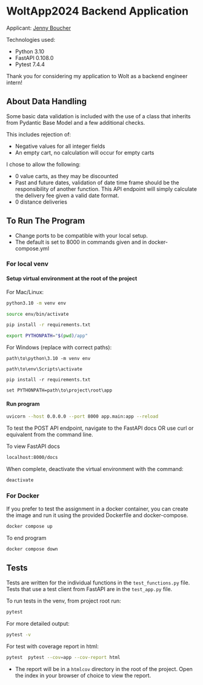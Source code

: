 # WoltApp2024 Backend Application

Applicant: [Jenny Boucher](https://www.github.com/jboucher154)

Technologies used:
- Python 3.10
- FastAPI 0.108.0
- Pytest 7.4.4

Thank you for considering my application to Wolt as a backend engineer intern!

## About Data Handling

Some basic data validation is included with the use of a class that inherits from Pydantic Base Model and a few additional checks.

This includes rejection of:
- Negative values for all integer fields
- An empty cart, no calculation will occur for empty carts

I chose to allow the following:
- 0 value carts, as they may be discounted
- Past and future dates, validation of date time frame should be the responsibility of another function. This API endpoint will simply calculate the delivery fee given a valid date format.
- 0 distance deliveries

## To Run The Program

- Change ports to be compatible with your local setup.
- The default is set to 8000 in commands given and in docker-compose.yml

### For local venv

#### Setup virtual environment at the root of the project

For Mac/Linux:  

```bash
python3.10 -m venv env

source env/bin/activate

pip install -r requirements.txt

export PYTHONPATH="$(pwd)/app" 
```


For Windows (replace with correct paths):
```commandline
path\to\python\3.10 -m venv env

path\to\env\Scripts\activate

pip install -r requirements.txt

set PYTHONPATH=path\to\project\root\app
```

#### Run program

```bash
uvicorn --host 0.0.0.0 --port 8000 app.main:app --reload
```

To test the POST API endpoint, navigate to the FastAPI docs OR use curl or equivalent from the command line.

To view FastAPI docs
```bash
localhost:8000/docs
```

When complete, deactivate the virtual environment with the command:
```bash
deactivate
```

### For Docker 

If you prefer to test the assignment in a docker container, you can create the image and run it using the provided Dockerfile and docker-compose.

```bash
docker compose up
```

To end program

```bash
docker compose down
```

## Tests

Tests are written for the individual functions in the `test_functions.py`
file. Tests that use a test client from FastAPI are in the `test_app.py` file.

To run tests in the venv, from project root run:
```bash
pytest
```
For more detailed output:
```bash
pytest -v
```
For test with coverage report in html:
```bash
pytest  pytest --cov=app --cov-report html
```
- The report will be in a `htmlcov` directory in the root of the project. Open the index in your browser of choice to view the report.
